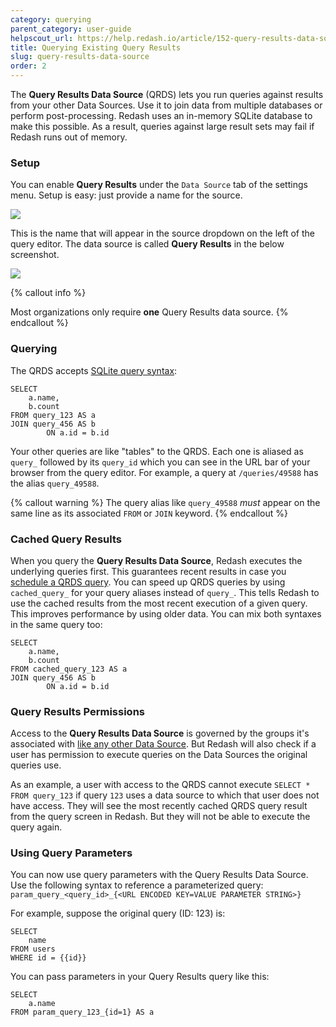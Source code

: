 ```yaml
---
category: querying
parent_category: user-guide
helpscout_url: https://help.redash.io/article/152-query-results-data-source
title: Querying Existing Query Results
slug: query-results-data-source
order: 2
---
```


The **Query Results Data Source** (QRDS) lets you run queries against results from your other Data Sources. Use it to join data from multiple databases or perform post-processing. Redash uses an in-memory SQLite database to make this possible. As a result, queries against large result sets may fail if Redash runs out of memory.

### Setup

You can enable **Query Results** under the `Data Source` tab of the settings menu. Setup is easy: just provide a name for the source.

![](/assets/images/docs/gitbook/query-results-setup.png)

This is the name that will appear in the source dropdown on the left of the query editor. The data source is called **Query Results** in the below screenshot.

![](/assets/images/docs/gitbook/query-results-example.png)

{% callout info %}

Most organizations only require **one** Query Results data source.
{% endcallout %}

### Querying

The QRDS accepts [SQLite query syntax](https://sqlite.org/lang.html):

```
SELECT
	a.name,
	b.count
FROM query_123 AS a
JOIN query_456 AS b
  		ON a.id = b.id
```

Your other queries are like "tables" to the QRDS. Each one is aliased as `query_` followed by its `query_id` which you can see in the URL bar of your browser from the query editor. For example, a query at `/queries/49588` has the alias `query_49588`.

{% callout warning %}
The query alias like `query_49588` _must_ appear on the same line as its associated `FROM` or `JOIN` keyword.
{% endcallout %}

### Cached Query Results

When you query the **Query Results Data Source**, Redash executes the underlying queries first. This guarantees recent results in case you [schedule a QRDS query](/help/user-guide/querying/scheduling-a-query). You can speed up QRDS queries by using `cached_query_` for your query aliases instead of `query_`. This tells Redash to use the cached results from the most recent execution of a given query. This improves performance by using older data. You can mix both syntaxes in the same query too:

```
SELECT
	a.name,
	b.count
FROM cached_query_123 AS a
JOIN query_456 AS b
  		ON a.id = b.id
```

### Query Results Permissions

Access to the **Query Results Data Source** is governed by the groups it's associated with [like any other Data Source](/help/user-guide/users/permissions-groups). But Redash will also check if a user has permission to execute queries on the Data Sources the original queries use.

As an example, a user with access to the QRDS cannot execute `SELECT * FROM query_123` if query `123` uses a data source to which that user does not have access. They will see the most recently cached QRDS query result from the query screen in Redash. But they will not be able to execute the query again.

### Using Query Parameters

You can now use query parameters with the Query Results Data Source.  
Use the following syntax to reference a parameterized query:  
`param_query_<query_id>_{<URL ENCODED KEY=VALUE PARAMETER STRING>}`  

For example, suppose the original query (ID: 123) is:  
```
SELECT
	name
FROM users
WHERE id = {{id}}
```  

You can pass parameters in your Query Results query like this:  
```
SELECT
	a.name
FROM param_query_123_{id=1} AS a
```
